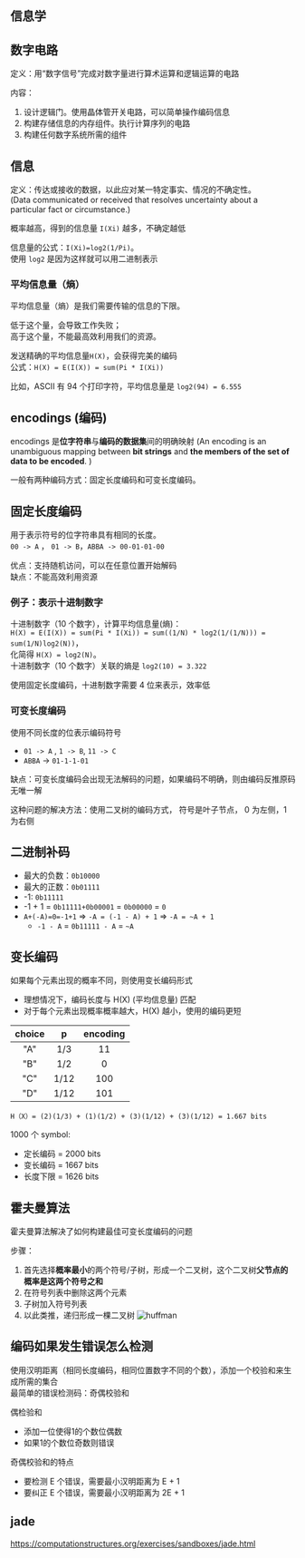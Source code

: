 ## 信息学

## 数字电路

定义：用“数字信号”完成对数字量进行算术运算和逻辑运算的电路

内容：
1. 设计逻辑门。使用晶体管开关电路，可以简单操作编码信息
2. 构建存储信息的内存组件。执行计算序列的电路
3. 构建任何数字系统所需的组件

## 信息
 定义：传达或接收的数据，以此应对某一特定事实、情况的不确定性。  
 (Data communicated or received that resolves uncertainty about a particular fact or circumstance.)

概率越高，得到的信息量 `I(Xi)` 越多，不确定越低

信息量的公式：`I(Xi)=log2(1/Pi)`。  
使用 `log2` 是因为这样就可以用二进制表示

### 平均信息量（熵）
平均信息量（熵）是我们需要传输的信息的下限。

低于这个量，会导致工作失败；  
高于这个量，不能最高效利用我们的资源。

发送精确的平均信息量`H(X)`，会获得完美的编码  
公式：`H(X) = E(I(X)) = sum(Pi * I(Xi))`

比如，ASCII 有 94 个打印字符，平均信息量是 `log2(94) = 6.555`

## encodings (编码)
encodings 是**位字符串**与**编码的数据集**间的明确映射
(An encoding is an unambiguous mapping between **bit strings** and 
**the members of the set of data to be encoded**. )

一般有两种编码方式：固定长度编码和可变长度编码。

## 固定长度编码
用于表示符号的位字符串具有相同的长度。  
`00 -> A` ， `01 -> B`，`ABBA -> 00-01-01-00`

优点：支持随机访问，可以在任意位置开始解码  
缺点：不能高效利用资源

### 例子：表示十进制数字
十进制数字（10 个数字），计算平均信息量(熵)：  
`H(X) = E(I(X)) = sum(Pi * I(Xi)) = sum((1/N) * log2(1/(1/N))) = sum(1/N)log2(N))`，  
化简得 `H(X) = log2(N)`。  
十进制数字（10 个数字）关联的熵是 `log2(10) = 3.322`

使用固定长度编码，十进制数字需要 4 位来表示，效率低


### 可变长度编码
使用不同长度的位表示编码符号
  - `01 -> A` , `1 -> B`, `11 -> C`
  - `ABBA` -> `01-1-1-01`

缺点：可变长度编码会出现无法解码的问题，如果编码不明确，则由编码反推原码无唯一解

这种问题的解决方法：使用二叉树的编码方式， 符号是叶子节点， 0 为左侧，1 为右侧

## 二进制补码
- 最大的负数：`0b10000`
- 最大的正数：`0b01111`
- -1: `0b11111`
- -1 + 1 = `0b11111+0b00001` = `0b00000` = `0`
- `A+(-A)=0=-1+1` => `-A = (-1 - A) + 1` => `-A = ~A + 1`
  - `-1 - A` = `0b11111 - A` = `~A` 

## 变长编码
如果每个元素出现的概率不同，则使用变长编码形式
- 理想情况下，编码长度与 H(X) (平均信息量) 匹配
- 对于每个元素出现概率概率越大，H(X) 越小，使用的编码更短

|choice|p|encoding|
|:---:|:---:|:---:|
|"A"|1/3|11|
|"B"|1/2|0|
|"C"|1/12|100|
|"D"|1/12|101|
`H（X）= (2)(1/3) + (1)(1/2) + (3)(1/12) + (3)(1/12) = 1.667 bits`

1000 个 symbol:
- 定长编码 = 2000 bits
- 变长编码 = 1667 bits
- 长度下限 = 1626 bits

## 霍夫曼算法
霍夫曼算法解决了如何构建最佳可变长度编码的问题

步骤：
1. 首先选择**概率最小**的两个符号/子树，形成一个二叉树，这个二叉树**父节点的概率是这两个符号之和**
2. 在符号列表中删除这两个元素
3. 子树加入符号列表
4. 以此类推，递归形成一棵二叉树
![huffman](../images/huffman.png)

## 编码如果发生错误怎么检测

使用汉明距离（相同长度编码，相同位置数字不同的个数），添加一个校验和来生成所需的集合  
最简单的错误检测码：奇偶校验和
 
偶检验和
  - 添加一位使得1的个数位偶数
  - 如果1的个数位奇数则错误
  
奇偶校验和的特点
- 要检测 E 个错误，需要最小汉明距离为 E + 1
- 要纠正 E 个错误，需要最小汉明距离为 2E + 1 
  

## jade
https://computationstructures.org/exercises/sandboxes/jade.html

  